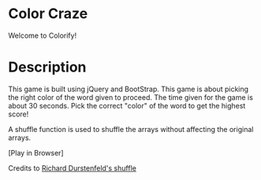 Color Craze
=====================

Welcome to Colorify!


Description
===========
This game is built using jQuery and BootStrap.
This game is about picking the right color of the word given to proceed.
The time given for the game is about 30 seconds.
Pick the correct "color" of the word to get the highest score!

A shuffle function is used to shuffle the arrays without affecting the original arrays.

[Play in Browser]


Credits to [Richard Durstenfeld's shuffle](https://en.wikipedia.org/wiki/Fisher%E2%80%93Yates_shuffle#The_modern_algorithm)
